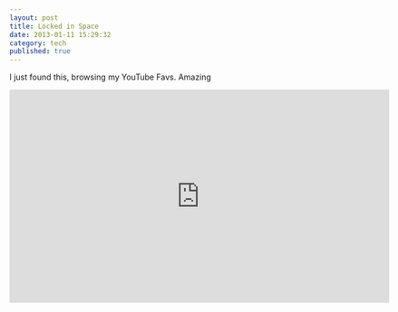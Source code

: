 ```yaml
---
layout: post
title: Locked in Space
date: 2013-01-11 15:29:32
category: tech
published: true
---
```


I just found this, browsing my YouTube Favs. Amazing

<iframe width="670" height="377" src="https://www.youtube-nocookie.com/embed/Ws6AAhTw7RA?rel=0" frameborder="0" allowfullscreen></iframe>